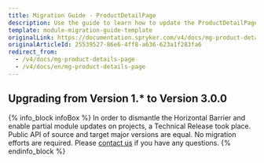 ```yaml
---
title: Migration Guide - ProductDetailPage
description: Use the guide to learn how to update the ProductDetailPage module.
template: module-migration-guide-template
originalLink: https://documentation.spryker.com/v4/docs/mg-product-details-page
originalArticleId: 25539527-86e6-4ff8-a636-623a1f283fa6
redirect_from:
  - /v4/docs/mg-product-details-page
  - /v4/docs/en/mg-product-details-page
---
```


## Upgrading from Version 1.* to Version 3.0.0

{% info_block infoBox %}
In order to dismantle the Horizontal Barrier and enable partial module updates on projects, a Technical Release took place. Public API of source and target major versions are equal. No migration efforts are required. Please [contact us](https://spryker.com/en/support/) if you have any questions.
{% endinfo_block %}
